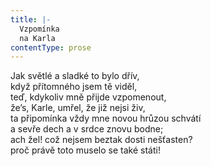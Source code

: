 ```yaml
---
title: |-
  Vzpomínka
  na Karla
contentType: prose
---
```


Jak světlé a sladké to bylo dřív,  
když přítomného jsem tě viděl,  
teď, kdykoliv mně přijde vzpomenout,  
že’s, Karle, umřel, že již nejsi živ,  
ta připomínka vždy mne novou hrůzou schvátí  
a sevře dech a v srdce znovu bodne;  
ach žel! což nejsem beztak dosti nešťasten?  
proč právě toto muselo se také státi!
